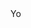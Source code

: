 <html>
<head>
  <title>PURE Unobtrusive Rendering Engine</title>

  <script src="../libs/jquery.js"></script>
  <script src="../libs/pure.js"></script>
</head>

<body>
  <!-- the HTML template -->
  Yo <a class="who" href="#"></a>

  <script>
    // the JSON data we want to render
    $.getJSON('2.json', function(data) {
        // run the rendering
        $('a').autoRender(data);
        // PURE tries to match class with the JSON property and replace the node value with the value of the JSON property
    });
  </script>
</body>
</html>
